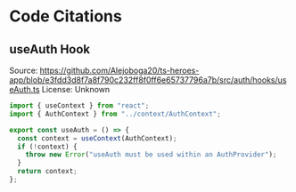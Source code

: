 # Code Citations

## useAuth Hook

Source: https://github.com/Alejoboga20/ts-heroes-app/blob/e3fdd3d8f7a8f790c232ff8f0ff6e65737796a7b/src/auth/hooks/useAuth.ts
License: Unknown

```typescript
import { useContext } from "react";
import { AuthContext } from "../context/AuthContext";

export const useAuth = () => {
  const context = useContext(AuthContext);
  if (!context) {
    throw new Error("useAuth must be used within an AuthProvider");
  }
  return context;
};
```
